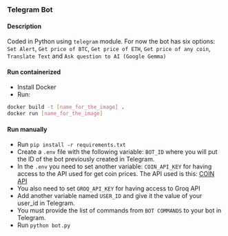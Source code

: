### Telegram Bot

#### Description

Coded in Python using `telegram` module. For now the bot has six options: `Set Alert`, `Get price of BTC`, `Get price of ETH`, `Get price of any coin`, `Translate Text` and `Ask question to AI (Google Gemma)`

#### Run containerized

- Install Docker
- Run:

```sh
docker build -t [name_for_the_image] .
docker run [name_for_the_image]
```

#### Run manually

- Run `pip install -r requirements.txt`
- Create a `.env` file with the following variable: `BOT_ID` where you will put the ID of the bot previously created in Telegram.
- In the `.env` you need to set another variable: `COIN_API_KEY` for having access to the API used for get coin prices. The API used is this: [COIN API](https://rest.coinapi.io)
- You also need to set `GROQ_API_KEY` for having access to Groq API
- Add another variable named `USER_ID` and give it the value of your user_id in Telegram.
- You must provide the list of commands from `BOT COMMANDS` to your bot in Telegram.
- Run `python bot.py`
